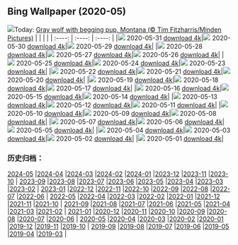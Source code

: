 ## Bing Wallpaper (2020-05)
![](http://cn.bing.com/th?id=OHR.WolfPup_EN-US2607981923_UHD.jpg&w=1000)Today: [Gray wolf with begging pup, Montana (© Tim Fitzharris/Minden Pictures)](http://cn.bing.com/th?id=OHR.WolfPup_EN-US2607981923_UHD.jpg)
|      |      |      |
| :----: | :----: | :----: |
|![](http://cn.bing.com/th?id=OHR.WolfPup_EN-US2607981923_UHD.jpg&pid=hp&w=384&h=216&rs=1&c=4) 2020-05-31 [download 4k](http://cn.bing.com/th?id=OHR.WolfPup_EN-US2607981923_UHD.jpg)|![](http://cn.bing.com/th?id=OHR.SantaCruzRiver_EN-US2549480300_UHD.jpg&pid=hp&w=384&h=216&rs=1&c=4) 2020-05-30 [download 4k](http://cn.bing.com/th?id=OHR.SantaCruzRiver_EN-US2549480300_UHD.jpg)|![](http://cn.bing.com/th?id=OHR.MarleyBeach_EN-US2494809879_UHD.jpg&pid=hp&w=384&h=216&rs=1&c=4) 2020-05-29 [download 4k](http://cn.bing.com/th?id=OHR.MarleyBeach_EN-US2494809879_UHD.jpg)|
|![](http://cn.bing.com/th?id=OHR.OldManWhiskers_EN-US2440561174_UHD.jpg&pid=hp&w=384&h=216&rs=1&c=4) 2020-05-28 [download 4k](http://cn.bing.com/th?id=OHR.OldManWhiskers_EN-US2440561174_UHD.jpg)|![](http://cn.bing.com/th?id=OHR.EvergladesShowers_EN-US2388821919_UHD.jpg&pid=hp&w=384&h=216&rs=1&c=4) 2020-05-27 [download 4k](http://cn.bing.com/th?id=OHR.EvergladesShowers_EN-US2388821919_UHD.jpg)|![](http://cn.bing.com/th?id=OHR.CheetahCubs_EN-US2332035796_UHD.jpg&pid=hp&w=384&h=216&rs=1&c=4) 2020-05-26 [download 4k](http://cn.bing.com/th?id=OHR.CheetahCubs_EN-US2332035796_UHD.jpg)|
|![](http://cn.bing.com/th?id=OHR.FreedomWall_EN-US2277219831_UHD.jpg&pid=hp&w=384&h=216&rs=1&c=4) 2020-05-25 [download 4k](http://cn.bing.com/th?id=OHR.FreedomWall_EN-US2277219831_UHD.jpg)|![](http://cn.bing.com/th?id=OHR.GreenanMaze_EN-US2220471188_UHD.jpg&pid=hp&w=384&h=216&rs=1&c=4) 2020-05-24 [download 4k](http://cn.bing.com/th?id=OHR.GreenanMaze_EN-US2220471188_UHD.jpg)|![](http://cn.bing.com/th?id=OHR.SunSalutation_EN-US2164003866_UHD.jpg&pid=hp&w=384&h=216&rs=1&c=4) 2020-05-23 [download 4k](http://cn.bing.com/th?id=OHR.SunSalutation_EN-US2164003866_UHD.jpg)|
|![](http://cn.bing.com/th?id=OHR.ReichenbachFalls_EN-US9352987746_UHD.jpg&pid=hp&w=384&h=216&rs=1&c=4) 2020-05-22 [download 4k](http://cn.bing.com/th?id=OHR.ReichenbachFalls_EN-US9352987746_UHD.jpg)|![](http://cn.bing.com/th?id=OHR.JeffHanson_EN-US3686199488_UHD.jpg&pid=hp&w=384&h=216&rs=1&c=4) 2020-05-21 [download 4k](http://cn.bing.com/th?id=OHR.JeffHanson_EN-US3686199488_UHD.jpg)|![](http://cn.bing.com/th?id=OHR.LavenderBee_EN-US2922501458_UHD.jpg&pid=hp&w=384&h=216&rs=1&c=4) 2020-05-20 [download 4k](http://cn.bing.com/th?id=OHR.LavenderBee_EN-US2922501458_UHD.jpg)|
|![](http://cn.bing.com/th?id=OHR.RoaringFork_EN-US2762183808_UHD.jpg&pid=hp&w=384&h=216&rs=1&c=4) 2020-05-19 [download 4k](http://cn.bing.com/th?id=OHR.RoaringFork_EN-US2762183808_UHD.jpg)|![](http://cn.bing.com/th?id=OHR.QatarMuseum_EN-US2624327100_UHD.jpg&pid=hp&w=384&h=216&rs=1&c=4) 2020-05-18 [download 4k](http://cn.bing.com/th?id=OHR.QatarMuseum_EN-US2624327100_UHD.jpg)|![](http://cn.bing.com/th?id=OHR.LofotenIslands_EN-US2533248925_UHD.jpg&pid=hp&w=384&h=216&rs=1&c=4) 2020-05-17 [download 4k](http://cn.bing.com/th?id=OHR.LofotenIslands_EN-US2533248925_UHD.jpg)|
|![](http://cn.bing.com/th?id=OHR.ArmedForces_EN-US2469522869_UHD.jpg&pid=hp&w=384&h=216&rs=1&c=4) 2020-05-16 [download 4k](http://cn.bing.com/th?id=OHR.ArmedForces_EN-US2469522869_UHD.jpg)|![](http://cn.bing.com/th?id=OHR.NorthRimOpens_EN-US8744833658_UHD.jpg&pid=hp&w=384&h=216&rs=1&c=4) 2020-05-15 [download 4k](http://cn.bing.com/th?id=OHR.NorthRimOpens_EN-US8744833658_UHD.jpg)|![](http://cn.bing.com/th?id=OHR.BaliRiceHarvest_EN-US2268300291_UHD.jpg&pid=hp&w=384&h=216&rs=1&c=4) 2020-05-14 [download 4k](http://cn.bing.com/th?id=OHR.BaliRiceHarvest_EN-US2268300291_UHD.jpg)|
|![](http://cn.bing.com/th?id=OHR.MooseWatching_EN-US2214823502_UHD.jpg&pid=hp&w=384&h=216&rs=1&c=4) 2020-05-13 [download 4k](http://cn.bing.com/th?id=OHR.MooseWatching_EN-US2214823502_UHD.jpg)|![](http://cn.bing.com/th?id=OHR.FlorenceNightingale_EN-US2120799578_UHD.jpg&pid=hp&w=384&h=216&rs=1&c=4) 2020-05-12 [download 4k](http://cn.bing.com/th?id=OHR.FlorenceNightingale_EN-US2120799578_UHD.jpg)|![](http://cn.bing.com/th?id=OHR.OldPatriarchTree_EN-US1608150295_UHD.jpg&pid=hp&w=384&h=216&rs=1&c=4) 2020-05-11 [download 4k](http://cn.bing.com/th?id=OHR.OldPatriarchTree_EN-US1608150295_UHD.jpg)|
|![](http://cn.bing.com/th?id=OHR.ZebraMom_EN-US1905224456_UHD.jpg&pid=hp&w=384&h=216&rs=1&c=4) 2020-05-10 [download 4k](http://cn.bing.com/th?id=OHR.ZebraMom_EN-US1905224456_UHD.jpg)|![](http://cn.bing.com/th?id=OHR.BarnOwlMigration_EN-US1831112399_UHD.jpg&pid=hp&w=384&h=216&rs=1&c=4) 2020-05-09 [download 4k](http://cn.bing.com/th?id=OHR.BarnOwlMigration_EN-US1831112399_UHD.jpg)|![](http://cn.bing.com/th?id=OHR.ChampsVEDay_EN-US3938798120_UHD.jpg&pid=hp&w=384&h=216&rs=1&c=4) 2020-05-08 [download 4k](http://cn.bing.com/th?id=OHR.ChampsVEDay_EN-US3938798120_UHD.jpg)|
|![](http://cn.bing.com/th?id=OHR.WildflowerWeek_EN-US0188713175_UHD.jpg&pid=hp&w=384&h=216&rs=1&c=4) 2020-05-07 [download 4k](http://cn.bing.com/th?id=OHR.WildflowerWeek_EN-US0188713175_UHD.jpg)|![](http://cn.bing.com/th?id=OHR.SiegeofCusco_EN-US6660036620_UHD.jpg&pid=hp&w=384&h=216&rs=1&c=4) 2020-05-06 [download 4k](http://cn.bing.com/th?id=OHR.SiegeofCusco_EN-US6660036620_UHD.jpg)|![](http://cn.bing.com/th?id=OHR.CordovanCourts_EN-US4311661710_UHD.jpg&pid=hp&w=384&h=216&rs=1&c=4) 2020-05-05 [download 4k](http://cn.bing.com/th?id=OHR.CordovanCourts_EN-US4311661710_UHD.jpg)|
|![](http://cn.bing.com/th?id=OHR.LastJedi_EN-US6415775481_UHD.jpg&pid=hp&w=384&h=216&rs=1&c=4) 2020-05-04 [download 4k](http://cn.bing.com/th?id=OHR.LastJedi_EN-US6415775481_UHD.jpg)|![](http://cn.bing.com/th?id=OHR.LaughingOwl_EN-US6301340149_UHD.jpg&pid=hp&w=384&h=216&rs=1&c=4) 2020-05-03 [download 4k](http://cn.bing.com/th?id=OHR.LaughingOwl_EN-US6301340149_UHD.jpg)|![](http://cn.bing.com/th?id=OHR.KasbahRoses_EN-US6066255132_UHD.jpg&pid=hp&w=384&h=216&rs=1&c=4) 2020-05-02 [download 4k](http://cn.bing.com/th?id=OHR.KasbahRoses_EN-US6066255132_UHD.jpg)|
|![](http://cn.bing.com/th?id=OHR.KubotaGarden_EN-US5986864816_UHD.jpg&pid=hp&w=384&h=216&rs=1&c=4) 2020-05-01 [download 4k](http://cn.bing.com/th?id=OHR.KubotaGarden_EN-US5986864816_UHD.jpg)|
### 历史归档：
[2024-05](/picture/2024-05/) |[2024-04](/picture/2024-04/) |[2024-03](/picture/2024-03/) |[2024-02](/picture/2024-02/) |[2024-01](/picture/2024-01/) |[2023-12](/picture/2023-12/) |[2023-11](/picture/2023-11/) |[2023-10](/picture/2023-10/) |
[2023-09](/picture/2023-09/) |[2023-08](/picture/2023-08/) |[2023-07](/picture/2023-07/) |[2023-06](/picture/2023-06/) |[2023-05](/picture/2023-05/) |[2023-04](/picture/2023-04/) |[2023-03](/picture/2023-03/) |[2023-02](/picture/2023-02/) |
[2023-01](/picture/2023-01/) |[2022-12](/picture/2022-12/) |[2022-11](/picture/2022-11/) |[2022-10](/picture/2022-10/) |[2022-09](/picture/2022-09/) |[2022-08](/picture/2022-08/) |[2022-07](/picture/2022-07/) |[2022-06](/picture/2022-06/) |
[2022-05](/picture/2022-05/) |[2022-04](/picture/2022-04/) |[2022-03](/picture/2022-03/) |[2022-02](/picture/2022-02/) |[2022-01](/picture/2022-01/) |[2021-12](/picture/2021-12/) |[2021-11](/picture/2021-11/) |[2021-10](/picture/2021-10/) |
[2021-09](/picture/2021-09/) |[2021-08](/picture/2021-08/) |[2021-07](/picture/2021-07/) |[2021-06](/picture/2021-06/) |[2021-05](/picture/2021-05/) |[2021-04](/picture/2021-04/) |[2021-03](/picture/2021-03/) |[2021-02](/picture/2021-02/) |
[2021-01](/picture/2021-01/) |[2020-12](/picture/2020-12/) |[2020-11](/picture/2020-11/) |[2020-10](/picture/2020-10/) |[2020-09](/picture/2020-09/) |[2020-08](/picture/2020-08/) |[2020-07](/picture/2020-07/) |[2020-06](/picture/2020-06/) |
[2020-05](/picture/2020-05/) |[2020-04](/picture/2020-04/) |[2020-03](/picture/2020-03/) |[2020-02](/picture/2020-02/) |[2020-01](/picture/2020-01/) |[2019-12](/picture/2019-12/) |[2019-11](/picture/2019-11/) |[2019-10](/picture/2019-10/) |
[2019-09](/picture/2019-09/) |[2019-08](/picture/2019-08/) |[2019-07](/picture/2019-07/) |[2019-06](/picture/2019-06/) |[2019-05](/picture/2019-05/) |[2019-04](/picture/2019-04/) |[2019-03](/picture/2019-03/) |
